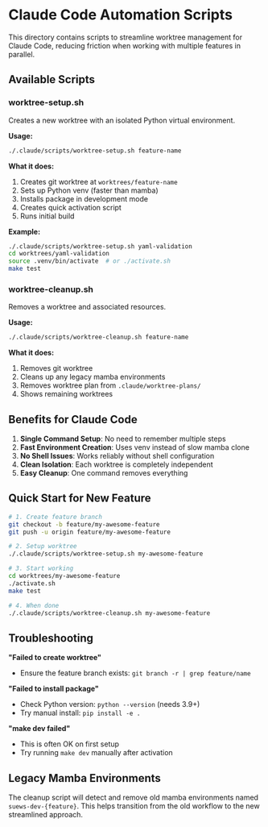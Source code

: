 # Claude Code Automation Scripts

This directory contains scripts to streamline worktree management for Claude Code, reducing friction when working with multiple features in parallel.

## Available Scripts

### worktree-setup.sh
Creates a new worktree with an isolated Python virtual environment.

**Usage:**
```bash
./.claude/scripts/worktree-setup.sh feature-name
```

**What it does:**
1. Creates git worktree at `worktrees/feature-name`
2. Sets up Python venv (faster than mamba)
3. Installs package in development mode
4. Creates quick activation script
5. Runs initial build

**Example:**
```bash
./.claude/scripts/worktree-setup.sh yaml-validation
cd worktrees/yaml-validation
source .venv/bin/activate  # or ./activate.sh
make test
```

### worktree-cleanup.sh
Removes a worktree and associated resources.

**Usage:**
```bash
./.claude/scripts/worktree-cleanup.sh feature-name
```

**What it does:**
1. Removes git worktree
2. Cleans up any legacy mamba environments
3. Removes worktree plan from `.claude/worktree-plans/`
4. Shows remaining worktrees

## Benefits for Claude Code

1. **Single Command Setup**: No need to remember multiple steps
2. **Fast Environment Creation**: Uses venv instead of slow mamba clone
3. **No Shell Issues**: Works reliably without shell configuration
4. **Clean Isolation**: Each worktree is completely independent
5. **Easy Cleanup**: One command removes everything

## Quick Start for New Feature

```bash
# 1. Create feature branch
git checkout -b feature/my-awesome-feature
git push -u origin feature/my-awesome-feature

# 2. Setup worktree
./.claude/scripts/worktree-setup.sh my-awesome-feature

# 3. Start working
cd worktrees/my-awesome-feature
./activate.sh
make test

# 4. When done
./.claude/scripts/worktree-cleanup.sh my-awesome-feature
```

## Troubleshooting

**"Failed to create worktree"**
- Ensure the feature branch exists: `git branch -r | grep feature/name`

**"Failed to install package"**
- Check Python version: `python --version` (needs 3.9+)
- Try manual install: `pip install -e .`

**"make dev failed"**
- This is often OK on first setup
- Try running `make dev` manually after activation

## Legacy Mamba Environments

The cleanup script will detect and remove old mamba environments named `suews-dev-{feature}`. This helps transition from the old workflow to the new streamlined approach.